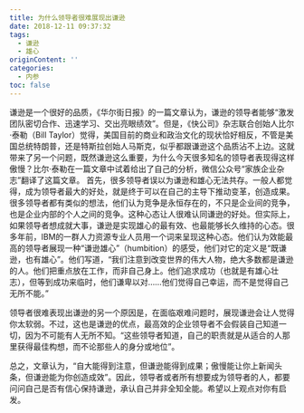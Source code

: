 ```yaml
---
title: 为什么领导者很难展现出谦逊
date: 2018-12-11 09:37:32
tags:
  - 谦逊
  - 雄心
originContent: ''
categories:
  - 内参
toc: false
---
```

谦逊是一个很好的品质，《华尔街日报》的一篇文章认为，谦逊的领导者能够“激发团队密切合作、迅速学习、交出亮眼绩效”。但是，《快公司》杂志联合创始人比尔·泰勒（Bill Taylor）觉得，美国目前的商业和政治文化的现状恰好相反，不管是美国总统特朗普，还是特斯拉创始人马斯克，似乎都跟谦逊这个品质沾不上边。这就带来了另一个问题，既然谦逊这么重要，为什么今天很多知名的领导者表现得这样傲慢？比尔·泰勒在一篇文章中试着给出了自己的分析，微信公众号“家族企业杂志”翻译了这篇文章。
<escape><!-- more --></escape>
首先，很多领导者误以为谦逊和雄心无法共存。一般人都觉得，成为领导者最大的好处，就是终于可以在自己的主导下推动变革，创造成果。很多领导者都有类似的想法，他们认为竞争是永恒存在的，不只是企业间的竞争，也是企业内部的个人之间的竞争。这种心态让人很难认同谦逊的好处。但实际上，如果领导者想成就大事，谦逊是实现雄心的最有效、也最能够长久维持的心态。很多年前，IBM的一群人力资源专业人员用一个词来呈现这种心态。他们认为效能最高的领导者展现一种“谦逊雄心”（humbition）的感受，他们对它的定义是“既谦逊，也有雄心”。他们写道，“我们注意到改变世界的伟大人物，绝大多数都是谦逊的人。他们把重点放在工作，而非自己身上。他们追求成功（也就是有雄心壮志），但等到成功来临时，他们谦卑以对……他们觉得自己幸运，而不是觉得自己无所不能。”

领导者很难表现出谦逊的另一个原因是，在面临艰难问题时，展现谦逊会让人觉得你太软弱。不过，这也是谦逊的优点，最高效的企业领导者不会假装自己知道一切，因为不可能有人无所不知。“这些领导者知道，自己的职责就是从适合的人那里获得最佳构想，而不论那些人的身分或地位”。

总之，文章认为，“自大能得到注意，但谦逊能得到成果；傲慢能让你上新闻头条，但谦逊能为你创造成效”。因此，领导者或者所有想要成为领导者的人，都要问问自己是否有信心保持谦逊，承认自己并非全知全能。希望以上观点对你有启发。